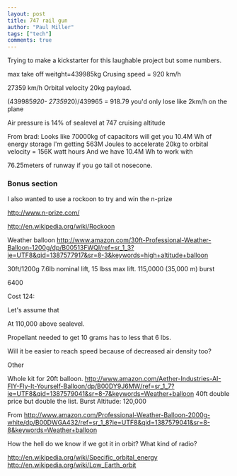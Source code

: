 ```yaml
---
layout: post
title: 747 rail gun
author: "Paul Miller"
tags: ["tech"]
comments: true
---
```


Trying to make a kickstarter for this laughable project but some numbers. 

 max take off weitght=439985kg
Crusing speed = 920 km/h 

27359 km/h Orbital velocity
20kg payload.

(439985*920- 27359*20)/439965  = 918.79
you'd only lose like 2km/h on the plane

Air pressure is 14% of sealevel at 747 cruising altitude

From brad:
Looks like 70000kg of capacitors will get you 10.4M Wh of energy storage
I'm getting 563M Joules to accelerate 20kg to orbital velocity  = 156K watt hours
And we have 10.4M Wh to work with

76.25meters of runway if you go tail ot nosecone. 


### Bonus section 
I also wanted to use a rockoon to try and win the n-prize 

http://www.n-prize.com/

http://en.wikipedia.org/wiki/Rockoon

Weather balloon 
http://www.amazon.com/30ft-Professional-Weather-Balloon-1200g/dp/B00513FWQI/ref=sr_1_3?ie=UTF8&qid=1387577917&sr=8-3&keywords=high+altitude+balloon

30ft/1200g 
7.6lb  nominal lift, 15 lbss max lift. 
115,0000 (35,000 m) burst 

6400

Cost 124:

Let's assume that 

At 110,000 above sealevel. 

Propellant needed to get 10 grams has to less that 6 lbs. 


Will it be easier to reach speed because of decreased air density too? 

Other 

Whole kit for 20ft balloon. 
http://www.amazon.com/Aether-Industries-AI-FIY-Fly-It-Yourself-Balloon/dp/B00DY9J6MW/ref=sr_1_7?ie=UTF8&qid=1387579041&sr=8-7&keywords=Weather+balloon
40ft double price but double the list. 
Burst Altitude: 120,000 

From <http://www.amazon.com/Professional-Weather-Balloon-2000g-white/dp/B00DWGA432/ref=sr_1_8?ie=UTF8&qid=1387579041&sr=8-8&keywords=Weather+balloon> 


How the hell do we know if we got it in orbit? What kind of radio? 

http://en.wikipedia.org/wiki/Specific_orbital_energy
http://en.wikipedia.org/wiki/Low_Earth_orbit

